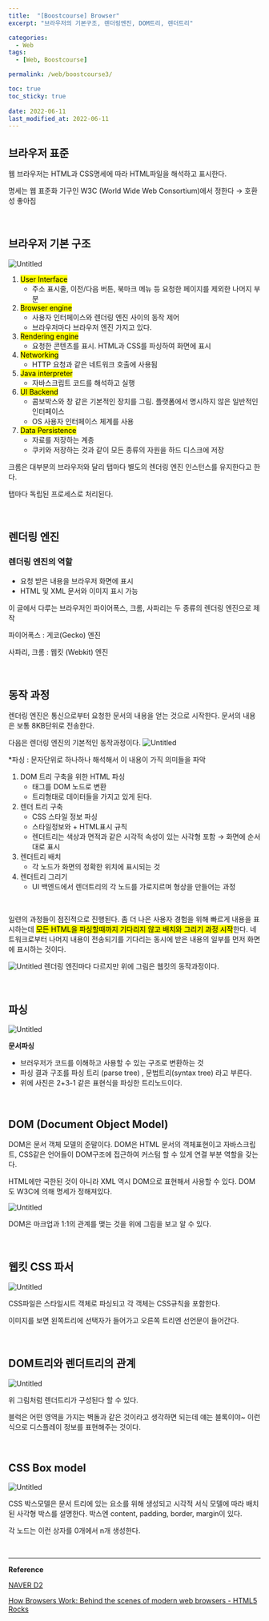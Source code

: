 ```yaml
---
title:  "[Boostcourse] Browser"
excerpt: "브라우저의 기본구조, 렌더링엔진, DOM트리, 렌더트리"

categories:
  - Web
tags:
  - [Web, Boostcourse]

permalink: /web/boostcourse3/

toc: true
toc_sticky: true
 
date: 2022-06-11
last_modified_at: 2022-06-11
---
```


## 브라우저 표준

웹 브라우저는 HTML과 CSS명세에 따라 HTML파일을 해석하고 표시한다.

명세는 웹 표준화 기구인 W3C (World Wide Web Consortium)에서 정한다 → 호환성 좋아짐

<br>

## 브라우저 기본 구조

![Untitled](/assets/images/posts_img/2022-06-11-web-boostcourse3/Untitled.png)

1. <mark>User Interface </mark>
    - 주소 표시줄, 이전/다음 버튼, 북마크 메뉴 등 요청한 페이지를 제외한 나머지 부분
2. <mark>Browser engine</mark>
    - 사용자 인터페이스와 렌더링 엔진 사이의 동작 제어
    - 브라우저마다 브라우저 엔진 가지고 있다.
3. <mark>Rendering engine</mark>
    - 요청한 콘텐츠를 표시. HTML과 CSS를 파싱하여 화면에 표시
4. <mark>Networking</mark>
    - HTTP 요청과 같은 네트워크 호출에 사용됨
5. <mark>Java interpreter</mark>
    - 자바스크립트 코드를 해석하고 실행
6. <mark>UI Backend</mark>
    - 콤보박스와 창 같은 기본적인 장치를 그림. 플랫폼에서 명시하지 않은 일반적인 인터페이스
    - OS 사용자 인터페이스 체계를 사용
7. <mark>Data Persistence</mark>
    - 자료를 저장하는 계층
    - 쿠키와 저장하는 것과 같이 모든 종류의 자원을 하드 디스크에 저장

크롬은 대부분의 브라우저와 달리 탭마다 별도의 렌더링 엔진 인스턴스를 유지한다고 한다. 

탭마다 독립된 프로세스로 처리된다.

<br>

## 렌더링 엔진

### 렌더링 엔진의 역할

- 요청 받은 내용을 브라우저 화면에 표시
- HTML 및 XML 문서와 이미지 표시 가능

이 글에서 다루는 브라우저인 파이어폭스, 크롬, 사파리는 두 종류의 렌더링 엔진으로 제작

파이어폭스 : 게코(Gecko) 엔진

사파리, 크롬 : 웹킷 (Webkit) 엔진

<br>

## 동작 과정

렌더링 엔진은 통신으로부터 요청한 문서의 내용을 얻는 것으로 시작한다. 문서의 내용은 보통 8KB단위로 전송한다. 

다음은 렌더링 엔진의 기본적인 동작과정이다.
![Untitled](/assets/images/posts_img/2022-06-11-web-boostcourse3/Untitled%201.png)

*파싱 : 문자단위로 하나하나 해석해서 이 내용이 가직 의미들을 파악

1. DOM 트리 구축을 위한 HTML 파싱
    - 태그를 DOM 노드로 변환
    - 트리형태로 데이터들을 가지고 있게 된다.
2. 렌더 트리 구축
    - CSS 스타일 정보 파싱
    - 스타일정보와 + HTML표시 규칙
    - 렌더트리는 색상과 면적과 같은 시각적 속성이 있는 사각형 포함 → 화면에 순서대로 표시
3. 렌더트리 배치
    - 각 노드가 화면의 정확한 위치에 표시되는 것
4. 렌더트리 그리기
    - UI 백엔드에서 렌더트리의 각 노드를 가로지르며 형상을 만들어는 과정
  
  <br>

일련의 과정들이 점진적으로 진행된다. 좀 더 나은 사용자 경험을 위해 빠르게 내용을 표시하는데 <mark>모든 HTML을 파싱할때까지 기다리지 않고 배치와 그리기 과정 시작</mark>한다. 네트워크로부터 나머지 내용이 전송되기를 기다리는 동시에 받은 내용의 일부를 먼저 화면에 표시하는 것이다.

![Untitled](/assets/images/posts_img/2022-06-11-web-boostcourse3/Untitled%202.png)
렌더링 엔진마다 다르지만 위에 그림은 웹킷의 동작과정이다.

<br>

## 파싱

![Untitled](/assets/images/posts_img/2022-06-11-web-boostcourse3/Untitled%203.png)

**문서파싱**

- 브러우저가 코드를 이해하고 사용할 수 있는 구조로 변환하는 것
- 파싱 결과 구조를 파싱 트리 (parse tree) , 문법트리(syntax tree) 라고 부른다.
- 위에 사진은 2+3-1 같은 표현식을 파싱한 트리노드이다.

<br>

## DOM (Document Object Model)

DOM은 문서 객체 모델의 준말이다. DOM은 HTML 문서의 객체표현이고 자바스크립트, CSS같은 언어들이 DOM구조에 접근하여 커스텀 할 수 있게 연결 부분 역할을 갖는다. 

HTML에만 국한된 것이 아니라 XML 역시 DOM으로 표현해서 사용할 수 있다. DOM도 W3C에 의해 명세가 정해져있다. 

![Untitled](/assets/images/posts_img/2022-06-11-web-boostcourse3/Untitled%204.png)

DOM은 마크업과 1:1의 관계를 맺는 것을 위에 그림을 보고 알 수 있다.

<br>

## 웹킷 CSS 파서

![Untitled](/assets/images/posts_img/2022-06-11-web-boostcourse3/Untitled%205.png)

CSS파일은 스타일시트 객체로 파싱되고 각 객체는 CSS규칙을 포함한다.

이미지를 보면 왼쪽트리에 선택자가 들어가고 오른쪽 트리엔 선언문이 들어간다.

<br>

## DOM트리와 렌더트리의 관계

![Untitled](/assets/images/posts_img/2022-06-11-web-boostcourse3/Untitled%206.png)

위 그림처럼 렌더트리가 구성된다 할 수 있다.

블럭은 어떤 영역을 가지는 벽돌과 같은 것이라고 생각하면 되는데 얘는 블록이야~ 이런식으로 디스플레이 정보를 표현해주는 것이다.

<br>

## CSS Box model

![Untitled](/assets/images/posts_img/2022-06-11-web-boostcourse3/Untitled%207.png)

CSS 박스모델은 문서 트리에 있는 요소를 위해 생성되고 시각적 서식 모델에 따라 배치된 사각형 박스를 설명한다. 박스엔 content, padding, border, margin이 있다. 

각 노드는 이런 상자를 0개에서 n개 생성한다.

<br>

---

**Reference**

[NAVER D2](https://d2.naver.com/helloworld/59361)

[How Browsers Work: Behind the scenes of modern web browsers - HTML5 Rocks](https://www.html5rocks.com/en/tutorials/internals/howbrowserswork/)